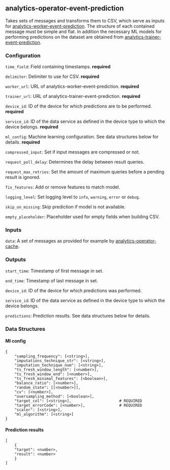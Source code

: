 ## analytics-operator-event-prediction

Takes sets of messages and transforms them to CSV, which serve as inputs for [analytics-worker-event-prediction](https://github.com/PlatonaM/analytics-worker-event-prediction). 
The structure of each contained message must be simple and flat. In addition the necessary ML models for performing predictions on the dataset are obtained from [analytics-trainer-event-prediction](https://github.com/PlatonaM/analytics-trainer-event-prediction).

### Configuration

`time_field`: Field containing timestamps. **required**

`delimiter`: Delimiter to use for CSV. **required**

`worker_url`: URL of analytics-worker-event-prediction.  **required**

`trainer_url`: URL of analytics-trainer-event-prediction. **required**

`device_id`: ID of the device for which predictions are to be performed. **required**

`service_id`: ID of the data service as defined in the device type to which the device belongs. **required**

`ml_config`: Machine learning configuration. See data structures below for details. **required**

`compressed_input`: Set if input messages are compressed or not.

`request_poll_delay`: Determines the delay between result queries.

`request_max_retries`: Set the amount of maximum queries before a pending result is ignored.

`fix_features`: Add or remove features to match model.

`logging_level`: Set logging level to `info`, `warning`, `error` or `debug`.

`skip_on_missing`: Skip prediction if model is not available.

`empty_placeholder`: Placeholder used for empty fields when building CSV.

### Inputs

`data`: A set of messages as provided for example by [analytics-operator-cache](https://github.com/PlatonaM/analytics-operator-cache).

### Outputs

`start_time`: Timestamp of first message in set.

`end_time`: Timestamp of last message in set.

`device_id`: ID of the device for which predictions was performed.

`service_id`: ID of the data service as defined in the device type to which the device belongs.

`predictions`: Prediction results. See data structures below for details.

### Data Structures

#### Ml config

    {
        "sampling_frequency": [<string>],
        "imputations_technique_str": [<string>],
        "imputation_technique_num": [<string>],
        "ts_fresh_window_length": [<number>],
        "ts_fresh_window_end": [<number>],
        "ts_fresh_minimal_features": [<boolean>],
        "balance_ratio": [<number>],
        "random_state": [[<number>]],
        "cv": [<number>],
        "oversampling_method": [<boolean>],
        "target_col": [<string>],                     # REQUIRED
        "target_errorCode": [<number>],               # REQUIRED
        "scaler": [<string>],
        "ml_algorithm": [<string>]
    }

#### Prediction results

    [
        {
        "target": <number>,
        "result": <number>
        }
    ]
